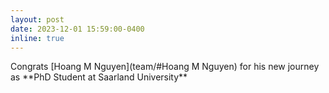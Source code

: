 ```yaml
---
layout: post
date: 2023-12-01 15:59:00-0400
inline: true
---
```


<div class="d-inline-block" tabindex="0" data-toggle="tooltip" title="Majority of work done by MAIL/SAIL members!">    
<i class="bi bi-rocket-takeoff-fill"></i>
</div> Congrats [Hoang M Nguyen](team/#Hoang M Nguyen) for his new journey as **PhD Student at Saarland University**